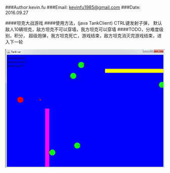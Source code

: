 ###Author:kevin.fu
###Email: kevinfu1985@gmail.com
###Date:  2016.09.27

####坦克大战游戏
####使用方法，(java TankClient) CTRL键发射子弹， 默认敌人10辆坦克，敌方坦克不可以穿墙，我方坦克可以穿墙
####TODO，分难度级别，积分， 超级炮弹，我方坦克死亡，游戏结束，敌方坦克消灭完游戏结束，进入下一轮

![Alt text](/Project/TankWar_Game/tank.jpg)

